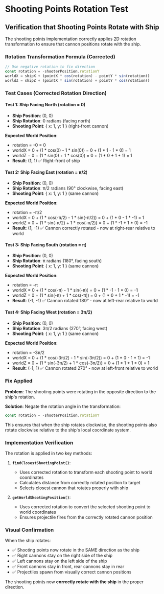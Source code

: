 # Shooting Points Rotation Test

## Verification that Shooting Points Rotate with Ship

The shooting points implementation correctly applies 2D rotation transformation to ensure that cannon positions rotate with the ship.

### Rotation Transformation Formula (Corrected)
```typescript
// Use negative rotation to fix direction
const rotation = -shooterPosition.rotationY
worldX = shipX + (pointX * cos(rotation) - pointY * sin(rotation))
worldZ = shipZ + (pointX * sin(rotation) + pointY * cos(rotation))
```

### Test Cases (Corrected Rotation Direction)

#### Test 1: Ship Facing North (rotation = 0)
- **Ship Position**: (0, 0)
- **Ship Rotation**: 0 radians (facing north)
- **Shooting Point**: { x: 1, y: 1 } (right-front cannon)

**Expected World Position**:
- rotation = -0 = 0
- worldX = 0 + (1 * cos(0) - 1 * sin(0)) = 0 + (1 * 1 - 1 * 0) = 1
- worldZ = 0 + (1 * sin(0) + 1 * cos(0)) = 0 + (1 * 0 + 1 * 1) = 1
- **Result**: (1, 1) ✅ Right-front of ship

#### Test 2: Ship Facing East (rotation = π/2)
- **Ship Position**: (0, 0) 
- **Ship Rotation**: π/2 radians (90° clockwise, facing east)
- **Shooting Point**: { x: 1, y: 1 } (same cannon)

**Expected World Position**:
- rotation = -π/2
- worldX = 0 + (1 * cos(-π/2) - 1 * sin(-π/2)) = 0 + (1 * 0 - 1 * -1) = 1
- worldZ = 0 + (1 * sin(-π/2) + 1 * cos(-π/2)) = 0 + (1 * -1 + 1 * 0) = -1
- **Result**: (1, -1) ✅ Cannon correctly rotated - now at right-rear relative to world

#### Test 3: Ship Facing South (rotation = π)
- **Ship Position**: (0, 0)
- **Ship Rotation**: π radians (180°, facing south)
- **Shooting Point**: { x: 1, y: 1 } (same cannon)

**Expected World Position**:
- rotation = -π
- worldX = 0 + (1 * cos(-π) - 1 * sin(-π)) = 0 + (1 * -1 - 1 * 0) = -1
- worldZ = 0 + (1 * sin(-π) + 1 * cos(-π)) = 0 + (1 * 0 + 1 * -1) = -1
- **Result**: (-1, -1) ✅ Cannon rotated 180° - now at left-rear relative to world

#### Test 4: Ship Facing West (rotation = 3π/2)
- **Ship Position**: (0, 0)
- **Ship Rotation**: 3π/2 radians (270°, facing west)
- **Shooting Point**: { x: 1, y: 1 } (same cannon)

**Expected World Position**:
- rotation = -3π/2
- worldX = 0 + (1 * cos(-3π/2) - 1 * sin(-3π/2)) = 0 + (1 * 0 - 1 * 1) = -1
- worldZ = 0 + (1 * sin(-3π/2) + 1 * cos(-3π/2)) = 0 + (1 * 1 + 1 * 0) = 1
- **Result**: (-1, 1) ✅ Cannon rotated 270° - now at left-front relative to world

### Fix Applied

**Problem**: The shooting points were rotating in the opposite direction to the ship's rotation.

**Solution**: Negate the rotation angle in the transformation:
```typescript
const rotation = -shooterPosition.rotationY
```

This ensures that when the ship rotates clockwise, the shooting points also rotate clockwise relative to the ship's local coordinate system.

### Implementation Verification

The rotation is applied in two key methods:

1. **`findClosestShootingPoint()`**: 
   - Uses corrected rotation to transform each shooting point to world coordinates
   - Calculates distance from correctly rotated position to target
   - Selects closest cannon that rotates properly with ship

2. **`getWorldShootingPosition()`**:
   - Uses corrected rotation to convert the selected shooting point to world coordinates
   - Ensures projectile fires from the correctly rotated cannon position

### Visual Confirmation

When the ship rotates:
- ✅ Shooting points now rotate in the SAME direction as the ship
- ✅ Right cannons stay on the right side of the ship
- ✅ Left cannons stay on the left side of the ship  
- ✅ Front cannons stay in front, rear cannons stay in rear
- ✅ Projectiles spawn from visually correct cannon positions

The shooting points now **correctly rotate with the ship** in the proper direction.